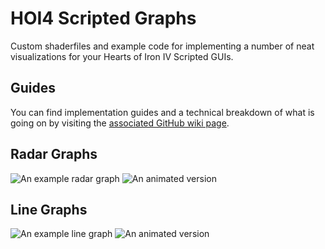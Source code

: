 # HOI4 Scripted Graphs

Custom shaderfiles and example code for implementing a number of neat visualizations for your Hearts of Iron IV Scripted GUIs.

## Guides
You can find implementation guides and a technical breakdown of what is going on by visiting the [associated GitHub wiki page](https://github.com/Flaxbeard/hoi4-scripted-graphs/wiki).

## Radar Graphs
![An example radar graph](https://i.imgur.com/0p97mii.png) ![An animated version](https://i.imgur.com/09vnBCp.gif)

## Line Graphs
![An example line graph](https://i.imgur.com/ag6DrfW.png) ![An animated version](https://i.imgur.com/CCZikCj.gif)
